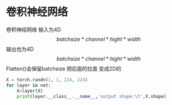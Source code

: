 # 卷积神经网络

卷积神经网络 输入为4D 
$$
batchsize*channel*hight*width
$$
输出也为4D
$$
batchsize*channel*hight*width
$$
Flatten()会保留batchsize 把后面的拉直 变成2D的

```python
X = torch.randn(1, 1, 224, 224)
for layer in net:
    X=layer(X)
    print(layer.__class__.__name__,'output shape:\t',X.shape)
```

